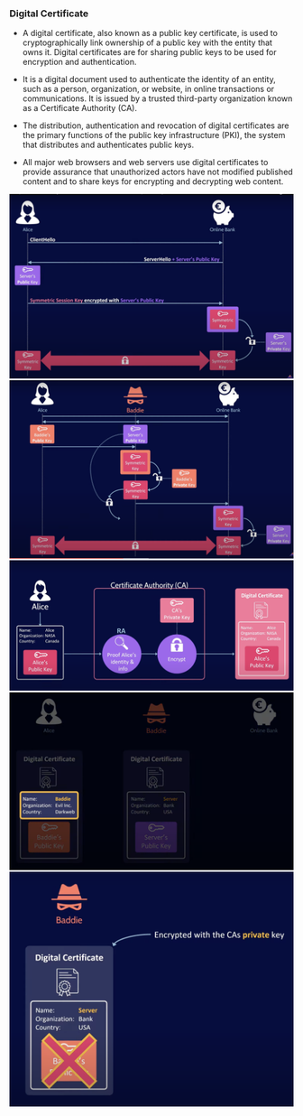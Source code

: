 ### Digital Certificate
- A digital certificate, also known as a public key certificate, is used to cryptographically link ownership of a public key with the entity that owns it. Digital certificates are for sharing public keys to be used for encryption and authentication.

- It is a digital document used to authenticate the identity of an entity, such as a person, organization, or website, in online transactions or communications. It is issued by a trusted third-party organization known as a Certificate Authority (CA).

- The distribution, authentication and revocation of digital certificates are the primary functions of the public key infrastructure (PKI), the system that distributes and authenticates public keys.

- All major web browsers and web servers use digital certificates to provide assurance that unauthorized actors have not modified published content and to share keys for encrypting and decrypting web content. 


![](image/DCert1.png)
![](image/DCert2.png)
![](image/DCert3.png)
![](image/DCert4.png)
![](image/DCert5.png)
